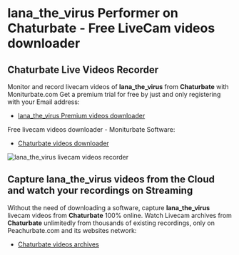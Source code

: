 # lana_the_virus Performer on Chaturbate - Free LiveCam videos downloader

## Chaturbate Live Videos Recorder

Monitor and record livecam videos of **lana_the_virus** from **Chaturbate** with Moniturbate.com
Get a premium trial for free by just and only registering with your Email address:
* [lana_the_virus Premium videos downloader](https://moniturbate.com/request-demo-licence-key.html)

Free livecam videos downloader - Moniturbate Software:
* [Chaturbate videos downloader](https://moniturbate.com/moniturbate-download-software.html)

![lana_the_virus livecam videos recorder](https://peachurnet.com/templates/moniturbate-software.png)


## Capture lana_the_virus videos from the Cloud and watch your recordings on Streaming

Without the need of downloading a software, capture **lana_the_virus** livecam videos from **Chaturbate** 100% online.
Watch Livecam archives from **Chaturbate** unlimitedly from thousands of existing recordings, only on Peachurbate.com and its websites network:
* [Chaturbate videos archives](https://peachurnet.com/)